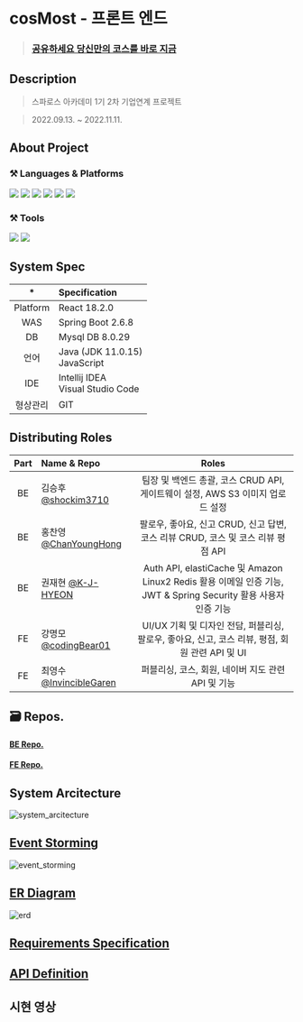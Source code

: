
# cosMost - 프론트 엔드
> ### [공유하세요 당신만의 코스를 바로 지금](https://cosmost.vercel.app/)

## Description
> 스파로스 아카데미 1기 2차 기업연계 프로젝트

> 2022.09.13. ~ 2022.11.11.

## About Project
### ⚒ Languages & Platforms
<img src="https://img.shields.io/badge/HTML5-E34F26?&style=for-the-badge&logo=HTML5&logoColor=white"/></a>
<img src="https://img.shields.io/badge/CSS-1572b6?&style=for-the-badge&logo=css3&logoColor=white"/></a>
<img src="https://img.shields.io/badge/JavaScript-F7DF1E?&style=for-the-badge&logo=JavaScript&logoColor=white"/></a>
<img src="https://img.shields.io/badge/React-61DAFB?style=for-the-badge&logo=React&logoColor=white"></a>
<img src="https://img.shields.io/badge/Axios-5A29E4?style=for-the-badge&logo=Axios&logoColor=white"> </a>
<img src="https://img.shields.io/badge/Recoil-61DAFB?style=for-the-badge&logo=Recoil&logoColor=white">

### ⚒ Tools
<img src="https://img.shields.io/badge/Visual%20Studio%20Code-007ACC?&style=for-the-badge&logo=Visual%20Studio%20Code&logoColor=white"/> </a>
<img src="https://img.shields.io/badge/Git-F05032?&style=for-the-badge&logo=Git&logoColor=white"/> </a>

## System Spec

| * | Specification |
|:------:| :- |
| Platform | React 18.2.0 |
| WAS | Spring Boot 2.6.8 |
| DB | Mysql DB 8.0.29 |
| 언어 | Java (JDK 11.0.15) </br>JavaScript |
| IDE | Intellij IDEA </br>Visual Studio Code |
| 형상관리 | GIT |

## Distributing Roles
|Part|Name & Repo|Roles|
|:---:|:---|:---:|
|BE|김승후 [@shockim3710](https://github.com/shockim3710)|팀장 및 백엔드 총괄, 코스 CRUD API, 게이트웨이 설정, AWS S3 이미지 업로드 설정|
|BE|홍찬영 [@ChanYoungHong](https://github.com/ChanYoungHong)|팔로우, 좋아요, 신고 CRUD, 신고 답변, 코스 리뷰 CRUD, 코스 및 코스 리뷰 평점 API|
|BE|권재현 [@K-J-HYEON](https://github.com/K-J-HYEON)|Auth API, elastiCache 및 Amazon Linux2 Redis 활용 이메일 인증 기능, JWT & Spring Security 활용 사용자 인증 기능|
|FE|강명모 [@codingBear01](https://github.com/codingBear01)|UI/UX 기획 및 디자인 전담, 퍼블리싱, 팔로우, 좋아요, 신고, 코스 리뷰, 평점, 회원 관련 API 및 UI|
|FE|최영수 [@InvincibleGaren](https://github.com/InvincibleGaren)|퍼블리싱, 코스, 회원, 네이버 지도 관련 API 및 기능|

## 🗃 Repos.
#### [BE Repo.](https://github.com/orgs/CosMost-BE/repositories)
#### [FE Repo.](https://github.com/codingBear01/cosmost_fe)

## System Arcitecture
![system_arcitecture](https://user-images.githubusercontent.com/95178119/201016512-614c23e3-c52c-4b1d-bb53-51a052d6c91c.png)

## [Event Storming](https://miro.com/app/board/uXjVPFaLcAM=/)
![event_storming](https://user-images.githubusercontent.com/95178119/201017801-4484a489-5517-47cb-86c4-f1abea51d4c2.jpg)

## [ER Diagram](https://www.erdcloud.com/d/aqxBCJLZKuoT5f75K)
![erd](https://user-images.githubusercontent.com/95178119/201016522-dcaf6ba2-d66d-4d54-b566-68c885b90d2c.png)

## [Requirements Specification](https://applebanana.atlassian.net/wiki/spaces/~6029c153c5a0430067bd79ce/pages/edit-v2/11370497?draftShareId=d8554bdb-9740-4c97-95ad-378816943069)

## [API Definition](https://docs.google.com/spreadsheets/d/1QWuBOwt4fPZEXaZ5XQ0yQyrJvEPdpJuf/edit?rtpof=true#gid=990061567)

## 시현 영상
